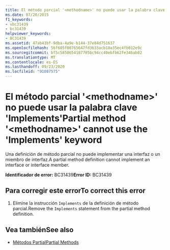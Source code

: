 ```yaml
---
title: El método parcial '<methodname>' no puede usar la palabra clave 'Implements'
ms.date: 07/20/2015
f1_keywords:
- vbc31439
- bc31439
helpviewer_keywords:
- BC31439
ms.assetid: 47ab41bf-9dba-4a9e-b144-37e84d751637
ms.openlocfilehash: 56f605f00765647fd3633acb18a35ec4fb012e9c
ms.sourcegitcommit: bf5c5850654187705bc94cc40ebfb62fe346ab02
ms.translationtype: MT
ms.contentlocale: es-ES
ms.lasthandoff: 09/23/2020
ms.locfileid: "91087575"
---
```

# <a name="partial-method-methodname-cannot-use-the-implements-keyword"></a><span data-ttu-id="e996c-102">El método parcial '\<methodname>' no puede usar la palabra clave 'Implements'</span><span class="sxs-lookup"><span data-stu-id="e996c-102">Partial method '\<methodname>' cannot use the 'Implements' keyword</span></span>

<span data-ttu-id="e996c-103">Una definición de método parcial no puede implementar una interfaz o un miembro de interfaz.</span><span class="sxs-lookup"><span data-stu-id="e996c-103">A partial method definition cannot implement an interface or interface member.</span></span>  
  
 <span data-ttu-id="e996c-104">**Identificador de error:** BC31439</span><span class="sxs-lookup"><span data-stu-id="e996c-104">**Error ID:** BC31439</span></span>  
  
## <a name="to-correct-this-error"></a><span data-ttu-id="e996c-105">Para corregir este error</span><span class="sxs-lookup"><span data-stu-id="e996c-105">To correct this error</span></span>  
  
1. <span data-ttu-id="e996c-106">Elimine la instrucción `Implements` de la definición de método parcial.</span><span class="sxs-lookup"><span data-stu-id="e996c-106">Remove the `Implements` statement from the partial method definition.</span></span>  
  
## <a name="see-also"></a><span data-ttu-id="e996c-107">Vea también</span><span class="sxs-lookup"><span data-stu-id="e996c-107">See also</span></span>

- [<span data-ttu-id="e996c-108">Métodos Partial</span><span class="sxs-lookup"><span data-stu-id="e996c-108">Partial Methods</span></span>](../programming-guide/language-features/procedures/partial-methods.md)
